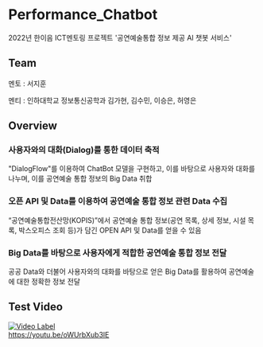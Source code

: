 # Performance_Chatbot
2022년 한이음 ICT멘토링 프로젝트 '공연예술통합 정보 제공 AI 챗봇 서비스'

## Team
멘토 : 서지훈

멘티 : 인하대학교 정보통신공학과 김가현, 김수민, 이승은, 허영은

## Overview
### 사용자와의 대화(Dialog)를 통한 데이터 축적
"DialogFlow"를 이용하여 ChatBot 모델을 구현하고, 이를 바탕으로 사용자와 대화를 나누며, 이를 공연예술 통합 정보의 Big Data 취합

### 오픈 API 및 Data를 이용하여 공연예술 통합 정보 관련 Data 수집
 “공연예술통합전산망(KOPIS)”에서 공연예술 통합 정보(공연 목록, 상세 정보, 시설 목록, 박스오피스 조회 등)가 담긴 OPEN API 및 Data를 얻을 수 있음

 ### Big Data를 바탕으로 사용자에게 적합한 공연예술 통합 정보 전달
 공공 Data와 더불어 사용자와의 대화를 바탕으로 얻은 Big Data를 활용하여 공연예술에 대한 정확한 정보 전달


## Test Video
[![Video Label](http://img.youtube.com/vi/oWUrbXub3lE/3.jpg)](https://youtu.be/oWUrbXub3lE)
<br>
https://youtu.be/oWUrbXub3lE
<br>

